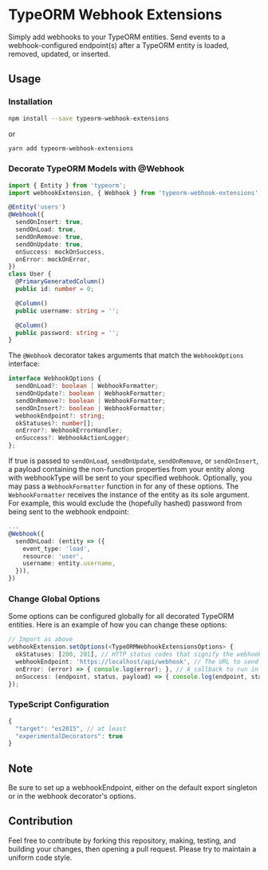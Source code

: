# TypeORM Webhook Extensions
Simply add webhooks to your TypeORM entities. Send events to a webhook-configured endpoint(s) after a TypeORM entity is loaded, removed, updated, or inserted.

## Usage

### Installation
```bash
npm install --save typeorm-webhook-extensions
```

or 

```bash
yarn add typeorm-webhook-extensions
```

### Decorate TypeORM Models with @Webhook
```ts
import { Entity } from 'typeorm';
import webhookExtension, { Webhook } from 'typeorm-webhook-extensions';

@Entity('users')
@Webhook({
  sendOnInsert: true,
  sendOnLoad: true,
  sendOnRemove: true,
  sendOnUpdate: true,
  onSuccess: mockOnSuccess,
  onError: mockOnError,
})
class User {
  @PrimaryGeneratedColumn()
  public id: number = 0;

  @Column()
  public username: string = '';

  @Column()
  public password: string = '';
}
```

The `@Webhook` decorator takes arguments that match the `WebhookOptions` interface:
```ts
interface WebhookOptions {
  sendOnLoad?: boolean | WebhookFormatter;
  sendOnUpdate?: boolean | WebhookFormatter;
  sendOnRemove?: boolean | WebhookFormatter;
  sendOnInsert?: boolean | WebhookFormatter;
  webhookEndpoint?: string;
  okStatuses?: number[];
  onError?: WebhookErrorHandler;
  onSuccess?: WebhookActionLogger;
};
```

If true is passed to `sendOnLoad`, `sendOnUpdate`, `sendOnRemove`, or `sendOnInsert`, a payload containing the non-function properties from your entity along with webhookType will be sent to your specified webhook. Optionally, you may pass a `WebhookFormatter` function in for any of these options. The `WebhookFormatter` receives the instance of the entity as its sole argument. For example, this would exclude the (hopefully hashed) password from being sent to the webhook endpoint:

```ts
...
@Webhook({
  sendOnLoad: (entity => ({
    event_type: 'load',
    resource: 'user',
    username: entity.username,
  })),
})
```

### Change Global Options
Some options can be configured globally for all decorated TypeORM entities. Here is an example of how you can change these options:
```ts
// Import as above
webhookExtension.setOptions(<TypeORMWebhookExtensionsOptions> {
  okStatuses: [200, 201], // HTTP status codes that signify the webhook server successfully received the event
  webhookEndpoint: 'https://localhost/api/webhook', // The URL to send webhook events to
  onError: (error) => { console.log(error); }, // A callback to run in the event that the webhook event does not successfully send
  onSuccess: (endpoint, status, payload) => { console.log(endpoint, status, payload )}, // A callback to run in the event that the webhook event successfully sends
});
```

### TypeScript Configuration
```ts
{
  "target": "es2015", // at least
  "experimentalDecorators": true
}
```

## Note
Be sure to set up a webhookEndpoint, either on the default export singleton or in the webhook decorator's options.

## Contribution
Feel free to contribute by forking this repository, making, testing, and building your changes, then opening a pull request. Please try to maintain a uniform code style.

